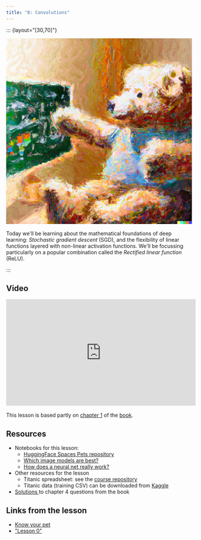 ```yaml
---
title: "8: Convolutions"
---
```


::: {layout="[30,70]"}

![](../images/excited_code2.png)

Today we'll be learning about the mathematical foundations of deep learning: *Stochastic gradient descent* (SGD), and the flexibility of linear functions layered with non-linear activation functions. We'll be focussing particularly on a popular combination called the *Rectified linear function* (ReLU).

:::

## Video

<iframe width="514" height="289" src="https://www.youtube-nocookie.com/embed/hBBOjCiFcuo?modestbranding=1" title="fast.ai lesson 8" frameborder="0" allow="accelerometer; clipboard-write; encrypted-media; gyroscope; picture-in-picture" allowfullscreen></iframe>

This lesson is based partly on [chapter 1](https://github.com/fastai/fastbook/blob/master/01_intro.ipynb) of the [book](https://www.amazon.com/Deep-Learning-Coders-fastai-PyTorch/dp/1492045527).

## Resources

- Notebooks for this lesson:
  - [HuggingFace Spaces Pets repository](https://huggingface.co/spaces/jph00/pets/tree/main)
  - [Which image models are best?](https://www.kaggle.com/code/jhoward/which-image-models-are-best/)
  - [How does a neural net really work?](https://www.kaggle.com/code/jhoward/how-does-a-neural-net-really-work)
- Other resources for the lesson
  - Titanic spreadsheet: see the [course repository](https://github.com/fastai/course22)
  - Titanic data (training CSV) can be downloaded from [Kaggle](https://www.kaggle.com/competitions/titanic/)
- [Solutions ](https://forums.fast.ai/t/fastbook-chapter-4-questionnaire-solutions-wiki/67253) to chapter 4 questions from the book

## Links from the lesson

- [Know your pet](https://gettoknowyourpet.com/)
- ["Lesson 0"](https://www.youtube.com/watch?v=gGxe2mN3kAg)


